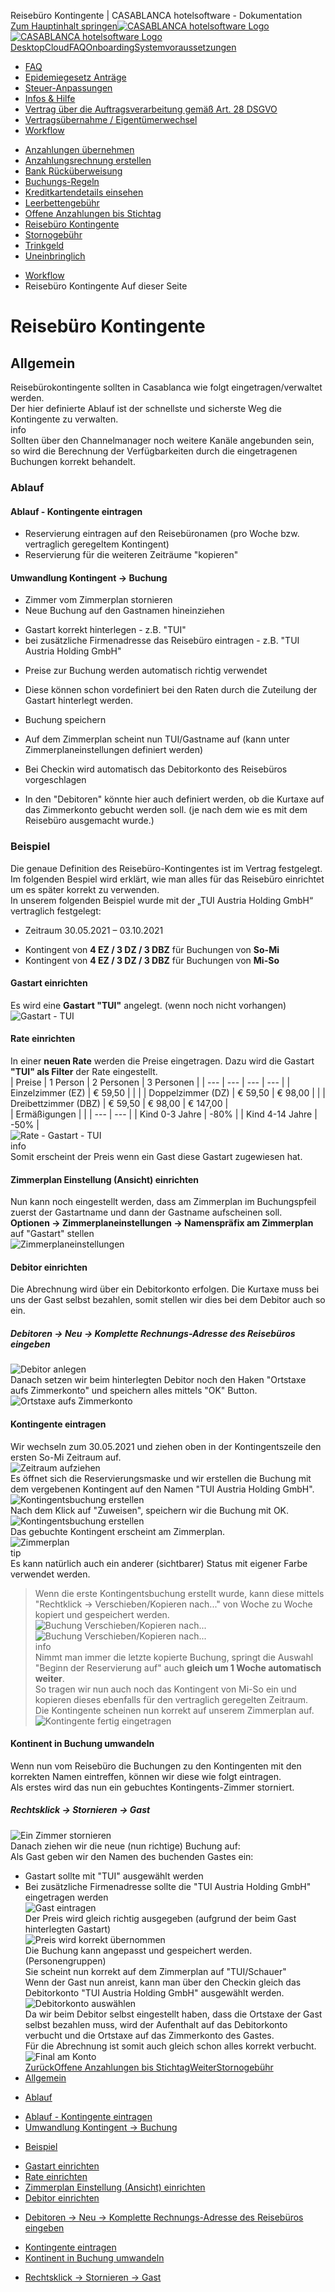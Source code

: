 Reisebüro Kontingente | CASABLANCA hotelsoftware - Dokumentation  
[Zum Hauptinhalt springen](https://docs.casablanca.at/faq/workflow/travel_agency_contingents/#__docusaurus_skipToContent_fallback)[![CASABLANCA hotelsoftware Logo](https://docs.casablanca.at/img/logo.png) ![CASABLANCA hotelsoftware Logo](https://docs.casablanca.at/img/Casablanca_LOGO_2022_neg.png)](https://docs.casablanca.at/) [Desktop](https://docs.casablanca.at/desktop/desktop/)[Cloud](https://docs.casablanca.at/cloud/cloud_systems/)[FAQ](https://docs.casablanca.at/faq)[Onboarding](https://docs.casablanca.at/onboarding/fiscalization)[Systemvoraussetzungen](https://docs.casablanca.at/system_requirements)  
* [FAQ](https://docs.casablanca.at/faq/)
* [Epidemiegesetz Anträge](https://docs.casablanca.at/faq/epidemic_law/)
* [Steuer-Anpassungen](https://docs.casablanca.at/faq/change_of_taxes/)
* [Infos & Hilfe](https://docs.casablanca.at/faq/info_help/block_vacancies)
* [Vertrag über die Auftragsverarbeitung gemäß Art. 28 DSGVO](https://docs.casablanca.at/faq/dsgvo/)
* [Vertragsübernahme / Eigentümerwechsel](https://docs.casablanca.at/faq/customer_change/)
* [Workflow](https://docs.casablanca.at/faq/workflow/)
+ [Anzahlungen übernehmen](https://docs.casablanca.at/faq/workflow/park_prepayment)
+ [Anzahlungsrechnung erstellen](https://docs.casablanca.at/faq/workflow/prepayment_invoice)
+ [Bank Rücküberweisung](https://docs.casablanca.at/faq/workflow/payback)
+ [Buchungs-Regeln](https://docs.casablanca.at/faq/workflow/booking_rules)
+ [Kreditkartendetails einsehen](https://docs.casablanca.at/faq/workflow/view_credit_card_details)
+ [Leerbettengebühr](https://docs.casablanca.at/faq/workflow/empty_bed_fee)
+ [Offene Anzahlungen bis Stichtag](https://docs.casablanca.at/faq/workflow/open_deposits)
+ [Reisebüro Kontingente](https://docs.casablanca.at/faq/workflow/travel_agency_contingents)
+ [Stornogebühr](https://docs.casablanca.at/faq/workflow/cancellation_fee)
+ [Trinkgeld](https://docs.casablanca.at/faq/workflow/tip)
+ [Uneinbringlich](https://docs.casablanca.at/faq/workflow/irrecoverable)  
* [Workflow](https://docs.casablanca.at/faq/workflow/)
* Reisebüro Kontingente
Auf dieser Seite

# Reisebüro Kontingente  
## Allgemein[](https://docs.casablanca.at/faq/workflow/travel_agency_contingents/#allgemein "Direkter Link zu Allgemein")  
Reisebürokontingente sollten in Casablanca wie folgt eingetragen/verwaltet werden.  
Der hier definierte Ablauf ist der schnellste und sicherste Weg die Kontingente zu verwalten.  
info  
Sollten über den Channelmanager noch weitere Kanäle angebunden sein, so wird die Berechnung der Verfügbarkeiten durch die eingetragenen Buchungen korrekt behandelt.

### Ablauf[](https://docs.casablanca.at/faq/workflow/travel_agency_contingents/#ablauf "Direkter Link zu Ablauf")  
#### Ablauf - Kontingente eintragen[](https://docs.casablanca.at/faq/workflow/travel_agency_contingents/#ablauf---kontingente-eintragen "Direkter Link zu Ablauf - Kontingente eintragen")  
* Reservierung eintragen auf den Reisebüronamen (pro Woche bzw. vertraglich geregeltem Kontingent)
* Reservierung für die weiteren Zeiträume "kopieren"  
#### Umwandlung Kontingent -> Buchung[](https://docs.casablanca.at/faq/workflow/travel_agency_contingents/#umwandlung-kontingent---buchung "Direkter Link zu Umwandlung Kontingent -> Buchung")  
* Zimmer vom Zimmerplan stornieren
* Neue Buchung auf den Gastnamen hineinziehen
+ Gastart korrekt hinterlegen - z.B. "TUI"
+ bei zusätzliche Firmenadresse das Reisebüro eintragen - z.B. "TUI Austria Holding GmbH"
* Preise zur Buchung werden automatisch richtig verwendet
+ Diese können schon vordefiniert bei den Raten durch die Zuteilung der Gastart hinterlegt werden.
* Buchung speichern
+ Auf dem Zimmerplan scheint nun TUI/Gastname auf (kann unter Zimmerplaneinstellungen definiert werden)
* Bei Checkin wird automatisch das Debitorkonto des Reisebüros vorgeschlagen
+ In den "Debitoren" könnte hier auch definiert werden, ob die Kurtaxe auf das Zimmerkonto gebucht werden soll. (je nach dem wie es mit dem Reisebüro ausgemacht wurde.)

### Beispiel[](https://docs.casablanca.at/faq/workflow/travel_agency_contingents/#beispiel "Direkter Link zu Beispiel")  
Die genaue Definition des Reisebüro-Kontingentes ist im Vertrag festgelegt. Im folgenden Bespiel wird erklärt, wie man alles für das Reisebüro einrichtet um es später korrekt zu verwenden.  
In unserem folgenden Beispiel wurde mit der „TUI Austria Holding GmbH“ vertraglich festgelegt:  
* Zeitraum 30.05.2021 – 03.10.2021
+ Kontingent von **4 EZ / 3 DZ / 3 DBZ** für Buchungen von **So-Mi**
+ Kontingent von **4 EZ / 3 DZ / 3 DBZ** für Buchungen von **Mi-So**  
#### Gastart einrichten[](https://docs.casablanca.at/faq/workflow/travel_agency_contingents/#gastart-einrichten "Direkter Link zu Gastart einrichten")  
Es wird eine **Gastart "TUI"** angelegt. (wenn noch nicht vorhangen)  
![Gastart - TUI](https://docs.casablanca.at/assets/images/guestbase-90db2651db007a8e53be08cc4cb130e5.png "Gastart - TUI")  
#### Rate einrichten[](https://docs.casablanca.at/faq/workflow/travel_agency_contingents/#rate-einrichten "Direkter Link zu Rate einrichten")  
In einer **neuen Rate** werden die Preise eingetragen. Dazu wird die Gastart **"TUI" als Filter** der Rate eingestellt.  
| Preise | 1 Person | 2 Personen | 3 Personen |
| --- | --- | --- | --- |
| Einzelzimmer (EZ) | € 59,50 |  |  |
| Doppelzimmer (DZ) | € 59,50 | € 98,00 |  |
| Dreibettzimmer (DBZ) | € 59,50 | € 98,00 | € 147,00 |  
| Ermäßigungen |  |
| --- | --- |
| Kind 0-3 Jahre | -80% |
| Kind 4-14 Jahre | -50% |  
![Rate - Gastart - TUI](https://docs.casablanca.at/assets/images/rate-ee87eb69fff871a81d942e644b97d3b4.png "Rate - Gastart - TUI")  
info  
Somit erscheint der Preis wenn ein Gast diese Gastart zugewiesen hat.  
#### Zimmerplan Einstellung (Ansicht) einrichten[](https://docs.casablanca.at/faq/workflow/travel_agency_contingents/#zimmerplan-einstellung-ansicht-einrichten "Direkter Link zu Zimmerplan Einstellung (Ansicht) einrichten")  
Nun kann noch eingestellt werden, dass am Zimmerplan im Buchungspfeil zuerst der Gastartname und dann der Gastname aufscheinen soll.  
**Optionen -> Zimmerplaneinstellungen -> Namenspräfix am Zimmerplan** auf "Gastart" stellen  
![Zimmerplaneinstellungen](https://docs.casablanca.at/assets/images/roomplan_settings-b6dfab9516e927e9e5a4baf153e60358.png "Zimmerplaneinstellungen")  
#### Debitor einrichten[](https://docs.casablanca.at/faq/workflow/travel_agency_contingents/#debitor-einrichten "Direkter Link zu Debitor einrichten")  
Die Abrechnung wird über ein Debitorkonto erfolgen. Die Kurtaxe muss bei uns der Gast selbst bezahlen, somit stellen wir dies bei dem Debitor auch so ein.  
##### Debitoren -> Neu -> Komplette Rechnungs-Adresse des Reisebüros eingeben[](https://docs.casablanca.at/faq/workflow/travel_agency_contingents/#debitoren---neu---komplette-rechnungs-adresse-des-reisebüros-eingeben "Direkter Link zu Debitoren -> Neu -> Komplette Rechnungs-Adresse des Reisebüros eingeben")  
![Debitor anlegen](https://docs.casablanca.at/assets/images/create_debitor-c011cae28b908438f98b83283be41f4b.png "Debitor anlegen")  
Danach setzen wir beim hinterlegten Debitor noch den Haken "Ortstaxe aufs Zimmerkonto" und speichern alles mittels "OK" Button.  
![Ortstaxe aufs Zimmerkonto](https://docs.casablanca.at/assets/images/tax_to_roomaccount-f849a9b16ba48efa8ef389f7af528cc9.png "Ortstaxe aufs Zimmerkonto")  
#### Kontingente eintragen[](https://docs.casablanca.at/faq/workflow/travel_agency_contingents/#kontingente-eintragen "Direkter Link zu Kontingente eintragen")  
Wir wechseln zum 30.05.2021 und ziehen oben in der Kontingentszeile den ersten So-Mi Zeitraum auf.  
![Zeitraum aufziehen](https://docs.casablanca.at/assets/images/insert_booking_1-549345be9a13cd574b36a04fe8c086fa.png "Zeitraum aufziehen")  
Es öffnet sich die Reservierungsmaske und wir erstellen die Buchung mit dem vergebenen Kontingent auf den Namen "TUI Austria Holding GmbH".  
![Kontingentsbuchung erstellen](https://docs.casablanca.at/assets/images/insert_booking_2-5f2daddcf77a2551642aed9f9676d282.png "Kontingentsbuchung erstellen")  
Nach dem Klick auf "Zuweisen", speichern wir die Buchung mit OK.  
![Kontingentsbuchung erstellen](https://docs.casablanca.at/assets/images/insert_booking_3-16cf9ea432e3576ad096e80ee14a1a70.png "Kontingentsbuchung erstellen")  
Das gebuchte Kontingent erscheint am Zimmerplan.  
![Zimmerplan](https://docs.casablanca.at/assets/images/roomplan_view-96323206a72646c8299a63ad5d18f42f.png "Zimmerplan")  
tip  
Es kann natürlich auch ein anderer (sichtbarer) Status mit eigener Farbe verwendet werden.  
> Wenn die erste Kontingentsbuchung erstellt wurde, kann diese mittels "Rechtklick -> Verschieben/Kopieren nach..." von Woche zu Woche kopiert und gespeichert werden.  
![Buchung Verschieben/Kopieren nach...](https://docs.casablanca.at/assets/images/copy_booking1-1e4afee2ac87c427d2d0ac8efa218344.png "Buchung Verschieben/Kopieren nach...")  
![Buchung Verschieben/Kopieren nach...](https://docs.casablanca.at/assets/images/copy_booking2-5c89834d1c9cbc7ca04ea8fd3e842060.png "Buchung Verschieben/Kopieren nach...")  
info  
Nimmt man immer die letzte kopierte Buchung, springt die Auswahl "Beginn der Reservierung auf" auch **gleich um 1 Woche automatisch weiter**.  
So tragen wir nun auch noch das Kontingent von Mi-So ein und kopieren dieses ebenfalls für den vertraglich geregelten Zeitraum.  
Die Kontingente scheinen nun korrekt auf unserem Zimmerplan auf.  
![Kontingente fertig eingetragen](https://docs.casablanca.at/assets/images/finished_contingents-aa3ff564b97329259c3894ac9af37e72.png)  
#### Kontinent in Buchung umwandeln[](https://docs.casablanca.at/faq/workflow/travel_agency_contingents/#kontinent-in-buchung-umwandeln "Direkter Link zu Kontinent in Buchung umwandeln")  
Wenn nun vom Reisebüro die Buchungen zu den Kontingenten mit den korrekten Namen eintreffen, können wir diese wie folgt eintragen.  
Als erstes wird das nun ein gebuchtes Kontingents-Zimmer storniert.  
##### Rechtsklick -> Stornieren -> Gast[](https://docs.casablanca.at/faq/workflow/travel_agency_contingents/#rechtsklick---stornieren---gast "Direkter Link zu Rechtsklick -> Stornieren -> Gast")  
![Ein Zimmer stornieren](https://docs.casablanca.at/assets/images/storno_contingent-405fa8865d343c5612bd4267c7013138.png "Ein Zimmer stornieren")  
Danach ziehen wir die neue (nun richtige) Buchung auf:  
Als Gast geben wir den Namen des buchenden Gastes ein:  
* Gastart sollte mit "TUI" ausgewählt werden
* Bei zusätzliche Firmenadresse sollte die "TUI Austria Holding GmbH" eingetragen werden  
![Gast eintragen](https://docs.casablanca.at/assets/images/insert_guest-3c2a0aedc64631560581fdb348a7234e.png "Gast eintragen")  
Der Preis wird gleich richtig ausgegeben (aufgrund der beim Gast hinterlegten Gastart)  
![Preis wird korrekt übernommen](https://docs.casablanca.at/assets/images/price_calculation-0730889f1f0660405b4abdd0f55794f0.png "Preis wird korrekt übernommen")  
Die Buchung kann angepasst und gespeichert werden. (Personengruppen)  
Sie scheint nun korrekt auf dem Zimmerplan auf "TUI/Schauer"  
Wenn der Gast nun anreist, kann man über den Checkin gleich das Debitorkonto "TUI Austria Holding GmbH" ausgewählt werden.  
![Debitorkonto auswählen](https://docs.casablanca.at/assets/images/checkin_debitor-11066c333e7003672ab9dd902ca09579.png "Debitorkonto auswählen")  
Da wir beim Debitor selbst eingestellt haben, dass die Ortstaxe der Gast selbst bezahlen muss, wird der Aufenthalt auf das Debitorkonto verbucht und die Ortstaxe auf das Zimmerkonto des Gastes.  
Für die Abrechnung ist somit auch gleich schon alles korrekt verbucht.  
![Final am Konto](https://docs.casablanca.at/assets/images/accounts-9e84f996e65eb2dcd5899f059b950386.png "Final am Konto")  
[ZurückOffene Anzahlungen bis Stichtag](https://docs.casablanca.at/faq/workflow/open_deposits)[WeiterStornogebühr](https://docs.casablanca.at/faq/workflow/cancellation_fee)  
* [Allgemein](https://docs.casablanca.at/faq/workflow/travel_agency_contingents/#allgemein)
+ [Ablauf](https://docs.casablanca.at/faq/workflow/travel_agency_contingents/#ablauf)
- [Ablauf - Kontingente eintragen](https://docs.casablanca.at/faq/workflow/travel_agency_contingents/#ablauf---kontingente-eintragen)
- [Umwandlung Kontingent -> Buchung](https://docs.casablanca.at/faq/workflow/travel_agency_contingents/#umwandlung-kontingent---buchung)
+ [Beispiel](https://docs.casablanca.at/faq/workflow/travel_agency_contingents/#beispiel)
- [Gastart einrichten](https://docs.casablanca.at/faq/workflow/travel_agency_contingents/#gastart-einrichten)
- [Rate einrichten](https://docs.casablanca.at/faq/workflow/travel_agency_contingents/#rate-einrichten)
- [Zimmerplan Einstellung (Ansicht) einrichten](https://docs.casablanca.at/faq/workflow/travel_agency_contingents/#zimmerplan-einstellung-ansicht-einrichten)
- [Debitor einrichten](https://docs.casablanca.at/faq/workflow/travel_agency_contingents/#debitor-einrichten)
* [Debitoren -> Neu -> Komplette Rechnungs-Adresse des Reisebüros eingeben](https://docs.casablanca.at/faq/workflow/travel_agency_contingents/#debitoren---neu---komplette-rechnungs-adresse-des-reisebüros-eingeben)
- [Kontingente eintragen](https://docs.casablanca.at/faq/workflow/travel_agency_contingents/#kontingente-eintragen)
- [Kontinent in Buchung umwandeln](https://docs.casablanca.at/faq/workflow/travel_agency_contingents/#kontinent-in-buchung-umwandeln)
* [Rechtsklick -> Stornieren -> Gast](https://docs.casablanca.at/faq/workflow/travel_agency_contingents/#rechtsklick---stornieren---gast)